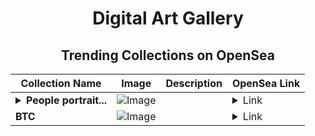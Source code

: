 <div align="center">

# Digital Art Gallery

## Trending Collections on OpenSea

| Collection Name                       | Image                                                                                     | Description                       | OpenSea Link                                                                                          |
|---------------------------------------|-------------------------------------------------------------------------------------------|-----------------------------------|--------------------------------------------------------------------------------------------------------|
| **<details><summary>People portrait...</summary>People portraits</details>** | ![Image](https://i.seadn.io/s/raw/files/c6b7024f43ffab9f1c256011422f64a5.jpg?w=500&auto=format?w=200&auto=format) |  | <details><summary>Link</summary>[People portraits](https://opensea.io/collection/people-portraits-3)</details> |
| **BTC** | ![Image](https://i.seadn.io/s/raw/files/1eff1f45cc13c7395053234b1bb484bf.png?w=500&auto=format?w=200&auto=format) |  | <details><summary>Link</summary>[BTC](https://opensea.io/collection/btc-915)</details> |

</div>